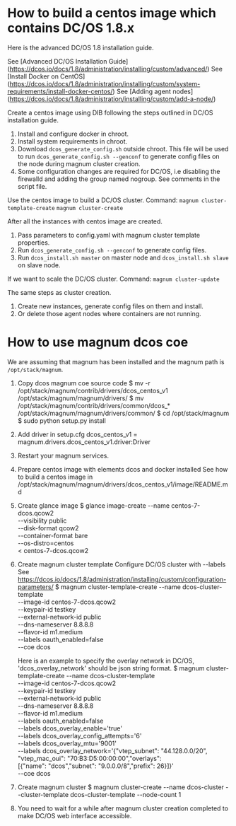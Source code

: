 How to build a centos image which contains DC/OS 1.8.x
======================================================

Here is the advanced DC/OS 1.8 installation guide.

See [Advanced DC/OS Installation Guide]
(https://dcos.io/docs/1.8/administration/installing/custom/advanced/)
See [Install Docker on CentOS]
(https://dcos.io/docs/1.8/administration/installing/custom/system-requirements/install-docker-centos/)
See [Adding agent nodes]
(https://dcos.io/docs/1.8/administration/installing/custom/add-a-node/)

Create a centos image using DIB following the steps outlined in DC/OS installation guide.

1. Install and configure docker in chroot.
2. Install system requirements in chroot.
3. Download `dcos_generate_config.sh` outside chroot.
   This file will be used to run `dcos_generate_config.sh --genconf` to generate
   config files on the node during magnum cluster creation.
4. Some configuration changes are required for DC/OS, i.e disabling the firewalld
   and adding the group named nogroup.
   See comments in the script file.

Use the centos image to build a DC/OS cluster.
Command:
   `magnum cluster-template-create`
   `magnum cluster-create`

After all the instances with centos image are created.
1. Pass parameters to config.yaml with magnum cluster template properties.
2. Run `dcos_generate_config.sh --genconf` to generate config files.
3. Run `dcos_install.sh master` on master node and `dcos_install.sh slave` on slave node.

If we want to scale the DC/OS cluster.
Command:
   `magnum cluster-update`

The same steps as cluster creation.
1. Create new instances, generate config files on them and install.
2. Or delete those agent nodes where containers are not running.


How to use magnum dcos coe
===============================================

We are assuming that magnum has been installed and the magnum path is `/opt/stack/magnum`.

1. Copy dcos magnum coe source code
$ mv -r /opt/stack/magnum/contrib/drivers/dcos_centos_v1 /opt/stack/magnum/magnum/drivers/
$ mv /opt/stack/magnum/contrib/drivers/common/dcos_* /opt/stack/magnum/magnum/drivers/common/
$ cd /opt/stack/magnum
$ sudo python setup.py install

2. Add driver in setup.cfg
dcos_centos_v1 = magnum.drivers.dcos_centos_v1.driver:Driver

3. Restart your magnum services.

4. Prepare centos image with elements dcos and docker installed
   See how to build a centos image in /opt/stack/magnum/magnum/drivers/dcos_centos_v1/image/README.md

5. Create glance image
$ glance image-create --name centos-7-dcos.qcow2 \
          --visibility public \
          --disk-format qcow2 \
          --container-format bare \
          --os-distro=centos \
          < centos-7-dcos.qcow2

6. Create magnum cluster template
   Configure DC/OS cluster with --labels
   See https://dcos.io/docs/1.8/administration/installing/custom/configuration-parameters/
$ magnum cluster-template-create --name dcos-cluster-template \
          --image-id centos-7-dcos.qcow2 \
          --keypair-id testkey \
          --external-network-id public \
          --dns-nameserver 8.8.8.8 \
          --flavor-id m1.medium \
          --labels oauth_enabled=false \
          --coe dcos

   Here is an example to specify the overlay network in DC/OS,
   'dcos_overlay_network' should be json string format.
$ magnum cluster-template-create --name dcos-cluster-template \
          --image-id centos-7-dcos.qcow2 \
          --keypair-id testkey \
          --external-network-id public \
          --dns-nameserver 8.8.8.8 \
          --flavor-id m1.medium \
          --labels oauth_enabled=false \
          --labels dcos_overlay_enable='true' \
          --labels dcos_overlay_config_attempts='6' \
          --labels dcos_overlay_mtu='9001' \
          --labels dcos_overlay_network='{"vtep_subnet": "44.128.0.0/20",\
          "vtep_mac_oui": "70:B3:D5:00:00:00","overlays":\
          [{"name": "dcos","subnet": "9.0.0.0/8","prefix": 26}]}' \
          --coe dcos

7. Create magnum cluster
$ magnum cluster-create --name dcos-cluster --cluster-template dcos-cluster-template --node-count 1

8. You need to wait for a while after magnum cluster creation completed to make
   DC/OS web interface accessible.
